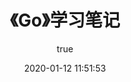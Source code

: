 ---
pageComponent:
  name: Catalogue
  data:
    path: 《Go》学习笔记
    imgUrl: https://cdn.jsdelivr.net/gh/xugaoyi/image_store/blog/20200112120340.png
    description: 本章内容为博主在原教程基础上添加学习笔记，教程版权归原作者所有。来源：<a href='https://wangdoc.com/javascript/' target='_blank'>JavaScript教程</a>
title: 《Go》学习笔记
date: 2020-01-12 11:51:53
permalink: /note/go
article: false
comment: false
editLink: false
author:
  name: xugaoyi
  link: https://github.com/xugaoyi
---